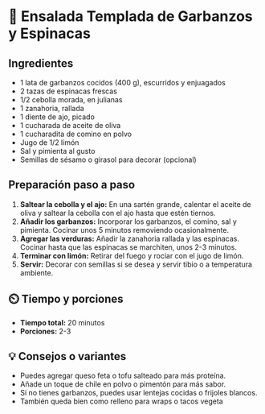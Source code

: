 # 🥗 Ensalada Templada de Garbanzos y Espinacas

## Ingredientes

- 1 lata de garbanzos cocidos (400 g), escurridos y enjuagados  
- 2 tazas de espinacas frescas  
- 1/2 cebolla morada, en julianas  
- 1 zanahoria, rallada  
- 1 diente de ajo, picado  
- 1 cucharada de aceite de oliva  
- 1 cucharadita de comino en polvo  
- Jugo de 1/2 limón  
- Sal y pimienta al gusto  
- Semillas de sésamo o girasol para decorar (opcional)

## Preparación paso a paso

1. **Saltear la cebolla y el ajo:** En una sartén grande, calentar el aceite de oliva y saltear la cebolla con el ajo hasta que estén tiernos.
2. **Añadir los garbanzos:** Incorporar los garbanzos, el comino, sal y pimienta. Cocinar unos 5 minutos removiendo ocasionalmente.
3. **Agregar las verduras:** Añadir la zanahoria rallada y las espinacas. Cocinar hasta que las espinacas se marchiten, unos 2-3 minutos.
4. **Terminar con limón:** Retirar del fuego y rociar con el jugo de limón.
5. **Servir:** Decorar con semillas si se desea y servir tibio o a temperatura ambiente.

## ⏲️ Tiempo y porciones

- **Tiempo total:** 20 minutos  
- **Porciones:** 2-3

## 💡 Consejos o variantes

- Puedes agregar queso feta o tofu salteado para más proteína.  
- Añade un toque de chile en polvo o pimentón para más sabor.  
- Si no tienes garbanzos, puedes usar lentejas cocidas o frijoles blancos.  
- También queda bien como relleno para wraps o tacos vegeta